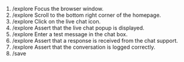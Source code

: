 1. /explore Focus the browser window.
2. /explore Scroll to the bottom right corner of the homepage.
3. /explore Click on the live chat icon.
4. /explore Assert that the live chat popup is displayed.
5. /explore Enter a test message in the chat box.
6. /explore Assert that a response is received from the chat support.
7. /explore Assert that the conversation is logged correctly.
8. /save